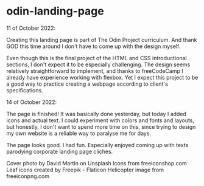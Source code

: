 # odin-landing-page

11 of October 2022:

Creating this landing page is part of The Odin Project curriculum. And thank GOD this time around I don't have to come up with the design myself.

Even though this is the final project of the HTML and CSS introductional sections, I don't expect it to be especially challenging. The design seems relatively straightforward to implement, and thanks to freeCodeCamp I already have experience working with flexbox. Yet I expect this project to be a good way to practice creating a webpage according to client's specifications.

14 of October 2022:

The page is finished! It was basically done yesterday, but today I added icons and actual text. I could experiment with colors and fonts and layouts, but honestly, I don't want to spend more time on this, since trying to design my own website is a reliable way to paralyse me for days.

The page looks good. I had fun. Especially enjoyed coming up with texts parodying corporate landing page cliches.


Cover photo by David Martin on Unsplash 
Icons from freeiconshop.com 
Leaf icons created by Freepik - Flaticon 
Helicopter image from freeiconpng.com